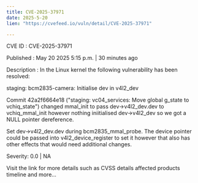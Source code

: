 ```yaml
---
title: CVE-2025-37971
date: 2025-5-20
lien: "https://cvefeed.io/vuln/detail/CVE-2025-37971"

---
```


CVE ID : CVE-2025-37971

Published :  May 20
2025
5:15 p.m. | 30 minutes ago

Description : In the Linux kernel
the following vulnerability has been resolved:

staging: bcm2835-camera: Initialise dev in v4l2_dev

Commit 42a2f6664e18 ("staging: vc04_services: Move global g_state to
vchiq_state") changed mmal_init to pass dev->v4l2_dev.dev to
vchiq_mmal_init
however nothing iniitialised dev->v4l2_dev
so we got
a NULL pointer dereference.

Set dev->v4l2_dev.dev during bcm2835_mmal_probe. The device pointer
could be passed into v4l2_device_register to set it
however that also
has other effects that would need additional changes.

Severity: 0.0 | NA

Visit the link for more details
such as CVSS details
affected products
timeline
and more...
